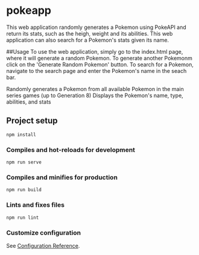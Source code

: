 # pokeapp

This web application randomly generates a Pokemon using PokeAPI and return its stats, such as the heigh, weight and its abilities. This web application can also search for a Pokemon's stats given its name.

##Usage
To use the web application, simply go to the index.html page, where it will generate a random Pokemon. To generate another Pokemonm click on the 'Generate Random Pokemon' button. To search for a Pokemon, navigate to the search page and enter the Pokemon's name in the seach bar.

Randomly generates a Pokemon from all available Pokemon in the main series games (up to Generation 8)
Displays the Pokemon's name, type, abilities, and stats






## Project setup
```
npm install
```

### Compiles and hot-reloads for development
```
npm run serve
```

### Compiles and minifies for production
```
npm run build
```

### Lints and fixes files
```
npm run lint
```

### Customize configuration
See [Configuration Reference](https://cli.vuejs.org/config/).
